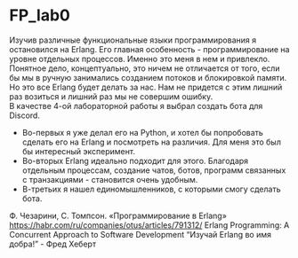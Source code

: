 # FP_lab0
Изучив различные функциональные языки программирования я остановился на Erlang. Его главная особенность - программирование  на уровне отдельных процессов. Именно это меня в нем и привлекло. Понятное дело, концептуально, это ничем не отличается от того, если бы мы в ручную занимались созданием потоков и блокировкой памяти. Но это все Erlang будет делать за нас. Нам не придется с этим лишний раз возиться и лишний раз мы не совершим ошибку.  <br />
В качестве 4-ой лабораторной работы я выбрал создать бота для Discord. <br />
- Во-первых я уже делал его на Python, и хотел бы попробовать сделать его на Erlang и посмотреть на различия. Для меня это был бы интересный эксперимент.
- Во-вторых Erlang идеально подходит для этого. Благодаря отдельным процессам, создание чатов, ботов, программ связанных с транзакциями - становится очень удобным. 
- В-третьих я нашел единомышленников, с которыми смогу сделать бота. 


Ф. Чезарини, С. Томпсон. «Программирование в Erlang»
https://habr.com/ru/companies/otus/articles/791312/
Erlang Programming: A Concurrent Approach to Software Development
“Изучай Erlang во имя добра!” - Фред Хеберт
